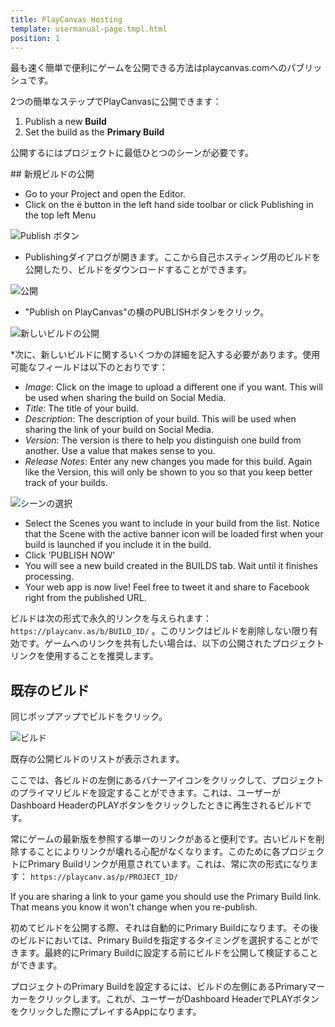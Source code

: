 ```yaml
---
title: PlayCanvas Hosting
template: usermanual-page.tmpl.html
position: 1
---
```


最も速く簡単で便利にゲームを公開できる方法はplaycanvas.comへのパブリッシュです。

2つの簡単なステップでPlayCanvasに公開できます：

1. Publish a new **Build**
2. Set the build as the **Primary Build**

公開するにはプロジェクトに最低ひとつのシーンが必要です。

## 新規ビルドの公開

* Go to your Project and open the Editor.
* Click on the <span class="pc-icon" style="font-size">&#57911;</span> button in the left hand side toolbar or click Publishing in the top left Menu

![Publish ボタン][1]

* Publishingダイアログが開きます。ここから自己ホスティング用のビルドを公開したり、ビルドをダウンロードすることができます。

![公開][2]

* "Publish on PlayCanvas"の横のPUBLISHボタンをクリック。

![新しいビルドの公開][3]

*次に、新しいビルドに関するいくつかの詳細を記入する必要があります。使用可能なフィールドは以下のとおりです：

  * *Image*: Click on the image to upload a different one if you want. This will be used when sharing the build on Social Media.
  * *Title*: The title of your build.
  * *Description*: The description of your build. This will be used when sharing the link of your build on Social Media.
  * *Version*: The version is there to help you distinguish one build from another. Use a value that makes sense to you.
  * *Release Notes*: Enter any new changes you made for this build. Again like the Version, this will only be shown to you so that you keep better track of your builds.

![シーンの選択][4]

* Select the Scenes you want to include in your build from the list. Notice that the Scene with the active banner icon will be loaded first when your build is launched if you include it in the build.
* Click 'PUBLISH NOW'
* You will see a new build created in the BUILDS tab. Wait until it finishes processing.
* Your web app is now live! Feel free to tweet it and share to Facebook right from the published URL.

ビルドは次の形式で永久的リンクを与えられます： `https://playcanv.as/b/BUILD_ID/` 。このリンクはビルドを削除しない限り有効です。ゲームへのリンクを共有したい場合は、以下の公開されたプロジェクトリンクを使用することを推奨します。

## 既存のビルド

同じポップアップでビルドをクリック。

![ビルド][5]

既存の公開ビルドのリストが表示されます。

ここでは、各ビルドの左側にあるバナーアイコンをクリックして、プロジェクトのプライマリビルドを設定することができます。これは、ユーザーがDashboard HeaderのPLAYボタンをクリックしたときに再生されるビルドです。

常にゲームの最新版を参照する単一のリンクがあると便利です。古いビルドを削除することによりリンクが壊れる心配がなくなります。このために各プロジェクトにPrimary Buildリンクが用意されています。これは、常に次の形式になります： `https://playcanv.as/p/PROJECT_ID/`

<div class="alert alert-info">
If you are sharing a link to your game you should use the Primary Build link. That means you know it won't change when you re-publish.
</div>

初めてビルドを公開する際、それは自動的にPrimary Buildになります。その後のビルドにおいては、Primary Buildを指定するタイミングを選択することができます。最終的にPrimary Buildに設定する前にビルドを公開して検証することができます。

プロジェクトのPrimary Buildを設定するには、ビルドの左側にあるPrimaryマーカーをクリックします。これが、ユーザーがDashboard HeaderでPLAYボタンをクリックした際にプレイするAppになります。

[1]: /images/user-manual/editor/publishing-toolbar.jpg
[2]: /images/user-manual/editor/publishing.jpg
[3]: /images/user-manual/editor/publishing-new-top.jpg
[4]: /images/user-manual/editor/publishing-new-bottom.jpg
[5]: /images/user-manual/publishing/web/builds.jpg

